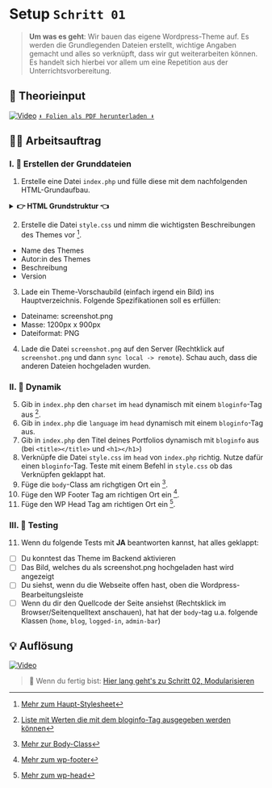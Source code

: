 # Setup `Schritt 01`
> **Um was es geht**: 
> Wir bauen das eigene Wordpress-Theme auf. 
> Es werden die Grundlegenden Dateien erstellt, wichtige Angaben gemacht und alles so verknüpft, dass wir gut weiterarbeiten können. 
> Es handelt sich hierbei vor allem um eine Repetition aus der Unterrichtsvorbereitung.

## 🧠 Theorieinput
[![Video](https://i3.ytimg.com/vi/z1XVoRSLTjw/maxresdefault.jpg)](https://www.youtube.com/watch?v=z1XVoRSLTjw)
[`⬇️ Folien als PDF herunterladen ⬇️`](https://www.emojicopy.com/)

## 🧑‍💻 Arbeitsauftrag 
### I. 📃 Erstellen der Grunddateien 
1. Erstelle eine Datei `index.php` und fülle diese mit dem nachfolgenden HTML-Grundaufbau.

<details>
<summary><strong>👉 HTML Grundstruktur 👈</strong></summary>

```html
<html></html>
```
</details>

2. Erstelle die Datei `style.css` und  nimm die wichtigsten Beschreibungen des Themes vor [^1].
- Name des Themes
- Autor:in des Themes
- Beschreibung
- Version
3. Lade ein Theme-Vorschaubild (einfach irgend ein Bild) ins Hauptverzeichnis. Folgende Spezifikationen soll es erfüllen: 
- Dateiname: screenshot.png
- Masse: 1200px x 900px
- Dateiformat: PNG
4. Lade die Datei `screenshot.png` auf den Server (Rechtklick auf `screenshot.png` und dann `sync local -> remote`). Schau auch, dass die anderen Dateien hochgeladen wurden.

### II. 👯 Dynamik 
5. Gib in `index.php` den `charset` im `head` dynamisch mit einem `bloginfo`-Tag aus [^2]. 
6. Gib in `index.php` die `language` im `head` dynamisch mit einem `bloginfo`-Tag aus. 
7. Gib in `index.php` den Titel deines Portfolios dynamisch mit `bloginfo` aus (bei `<title></title>` und `<h1></h1>`)
8. Verknüpfe die Datei `style.css` im `head` von `index.php` richtig. Nutze dafür einen `bloginfo`-Tag. Teste mit einem Befehl in `style.css` ob das Verknüpfen geklappt hat.
9. Füge die `body`-Class am richgtigen Ort ein [^3].
10. Füge den WP Footer Tag  am richtigen Ort ein [^4].
11. Füge den WP Head Tag am richtigen Ort ein [^5].

### III. 🚦 Testing 
11. Wenn du folgende Tests mit **JA** beantworten kannst, hat alles geklappt:
- [ ] Du konntest das Theme im Backend aktivieren
- [ ] Das Bild, welches du als screenshot.png hochgeladen hast wird angezeigt
- [ ] Du siehst, wenn du die Webseite offen hast, oben die Wordpress- Bearbeitungsleiste
- [ ] Wenn du dir den Quellcode der Seite ansiehst (Rechtsklick im Browser/Seitenquelltext anschauen), hat hat der `body`-tag u.a. folgende Klassen (`home`, `blog`, `logged-in`, `admin-bar`)

[^1]: [Mehr zum Haupt-Stylesheet](https://developer.wordpress.org/themes/basics/main-stylesheet-style-%20css/#example)
[^2]: [Liste mit Werten die mit dem bloginfo-Tag ausgegeben werden können](https://developer.wordpress.org/reference/functions/bloginfo/#possible-values-for-show)
[^3]: [Mehr zur Body-Class](https://developer.wordpress.org/reference/functions/body_class/)
[^4]: [Mehr zum wp-footer](https://developer.wordpress.org/reference/functions/wp_footer/#user-%20contributed-notes)
[^5]: [Mehr zum wp-head](https://developer.wordpress.org/reference/functions/wp_head/#user-%20contributed-notes)

## 💡 Auflösung 
[![Video](https://i3.ytimg.com/vi/z1XVoRSLTjw/maxresdefault.jpg)](https://www.youtube.com/watch?v=z1XVoRSLTjw)

>  🔗 Wenn du fertig bist:
>  [Hier lang geht's zu Schritt 02, Modularisieren](/02_modularisieren)